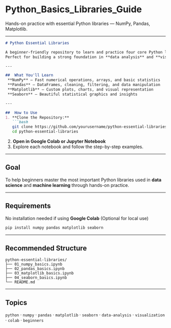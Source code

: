 # Python_Basics_Libraries_Guide
Hands-on practice with essential Python libraries — NumPy, Pandas, Matplotlib.

---

````markdown
# Python Essential Libraries

A beginner-friendly repository to learn and practice four core Python libraries — **NumPy**, **Pandas**, **Matplotlib**, and **Seaborn** — with easy-to-follow **Google Colab notebooks**.  
Perfect for building a strong foundation in **data analysis** and **visualization**.

---

##  What You'll Learn
 **NumPy** — Fast numerical operations, arrays, and basic statistics  
 **Pandas** — DataFrames, cleaning, filtering, and data manipulation  
 **Matplotlib** — Custom plots, charts, and visual representation  
 **Seaborn** — Beautiful statistical graphics and insights

---

##  How to Use
1. **Clone the Repository:**
   ```bash
   git clone https://github.com/yourusername/python-essential-libraries.git
   cd python-essential-libraries
````

2. **Open in Google Colab or Jupyter Notebook**
3. Explore each notebook and follow the step-by-step examples.

---

##  Goal

To help beginners master the most important Python libraries used in **data science** and **machine learning** through hands-on practice.

---

##  Requirements

No installation needed if using **Google Colab** 
(Optional for local use)

```bash
pip install numpy pandas matplotlib seaborn
```

---

##  Recommended Structure

```
python-essential-libraries/
├── 01_numpy_basics.ipynb
├── 02_pandas_basics.ipynb
├── 03_matplotlib_basics.ipynb
├── 04_seaborn_basics.ipynb
└── README.md
```

---

##  Topics

`python` · `numpy` · `pandas` · `matplotlib` · `seaborn` · `data-analysis` · `visualization` · `colab` · `beginners`



